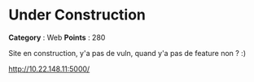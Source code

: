 # Under Construction

**Category** : Web
**Points** : 280

Site en construction, y'a pas de vuln, quand y'a pas de feature non ? :)

http://10.22.148.11:5000/



